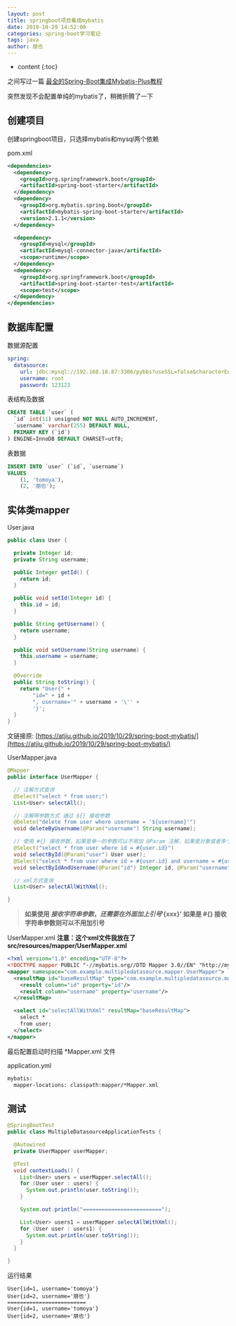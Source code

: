 ```yaml
---
layout: post
title: springboot项目集成mybatis
date: 2019-10-29 14:52:00
categories: spring-boot学习笔记
tags: java
author: 朋也
---
```


* content
{:toc}

之间写过一篇 [最全的Spring-Boot集成Mybatis-Plus教程](https://atjiu.github.io/2019/04/15/spring-boot-mybatis-plus-tutorial/)

突然发现不会配置单纯的mybatis了，稍微折腾了一下






## 创建项目

创建springboot项目，只选择mybatis和mysql两个依赖

pom.xml

```xml
<dependencies>
  <dependency>
    <groupId>org.springframework.boot</groupId>
    <artifactId>spring-boot-starter</artifactId>
  </dependency>
  <dependency>
    <groupId>org.mybatis.spring.boot</groupId>
    <artifactId>mybatis-spring-boot-starter</artifactId>
    <version>2.1.1</version>
  </dependency>

  <dependency>
    <groupId>mysql</groupId>
    <artifactId>mysql-connector-java</artifactId>
    <scope>runtime</scope>
  </dependency>
  <dependency>
    <groupId>org.springframework.boot</groupId>
    <artifactId>spring-boot-starter-test</artifactId>
    <scope>test</scope>
  </dependency>
</dependencies>
```

## 数据库配置

数据源配置

```yml
spring:
  datasource:
    url: jdbc:mysql://192.168.16.87:3306/pybbs?useSSL=false&characterEncoding=utf8&serverTimezone=Asia/Shanghai
    username: root
    password: 123123
```

表结构及数据

```sql
CREATE TABLE `user` (
  `id` int(11) unsigned NOT NULL AUTO_INCREMENT,
  `username` varchar(255) DEFAULT NULL,
  PRIMARY KEY (`id`)
) ENGINE=InnoDB DEFAULT CHARSET=utf8;
```

表数据

```sql
INSERT INTO `user` (`id`, `username`)
VALUES
	(1, 'tomoya'),
	(2, '朋也');
```

## 实体类mapper

User.java

```java
public class User {

  private Integer id;
  private String username;

  public Integer getId() {
    return id;
  }

  public void setId(Integer id) {
    this.id = id;
  }

  public String getUsername() {
    return username;
  }

  public void setUsername(String username) {
    this.username = username;
  }

  @Override
  public String toString() {
    return "User{" +
        "id=" + id +
        ", username='" + username + '\'' +
        '}';
  }
}
```

文链接原: [https://atjiu.github.io/2019/10/29/spring-boot-mybatis/](https://atjiu.github.io/2019/10/29/spring-boot-mybatis/)

UserMapper.java

```java
@Mapper
public interface UserMapper {

  // 注解方式查询
  @Select("select * from user;")
  List<User> selectAll();

  // 注解带参数方式 通过 ${} 接收参数
  @Delete("delete from user where username = '${username}'")
  void deleteByUsername(@Param("username") String username);

  // 使用 #{} 接收参数，如果是单一的参数可以不用加 @Param 注解，如果是对象或者多个参数，就需要加上 @Param 注解
  @Select("select * from user where id = #{user.id}")
  void selectById(@Param("user") User user);
  @Select("select * from user where id = #{user.id} and username = #{username}")
  void selectByIdAndUsername(@Param("id") Integer id, @Param("username") String username);

  // xml方式查询
  List<User> selectAllWithXml();

}
```

> **如果使用 ${} 接收字符串参数，还需要在外面加上引号 '${xxx}' 如果是 #{} 接收字符串参数则可以不用加引号**

UserMapper.xml **注意：这个xml文件我放在了 src/resources/mapper/UserMapper.xml**

```xml
<?xml version="1.0" encoding="UTF-8"?>
<!DOCTYPE mapper PUBLIC "-//mybatis.org//DTD Mapper 3.0//EN" "http://mybatis.org/dtd/mybatis-3-mapper.dtd">
<mapper namespace="com.example.multipledatasource.mapper.UserMapper">
  <resultMap id="baseResultMap" type="com.example.multipledatasource.model.User">
    <result column="id" property="id"/>
    <result column="username" property="username"/>
  </resultMap>

  <select id="selectAllWithXml" resultMap="baseResultMap">
    select *
    from user;
  </select>
</mapper>
```

最后配置启动时扫描 *Mapper.xml 文件

application.yml

```xml
mybatis:
  mapper-locations: classpath:mapper/*Mapper.xml
```

## 测试

```java
@SpringBootTest
public class MultipleDatasourceApplicationTests {

  @Autowired
  private UserMapper userMapper;

  @Test
  void contextLoads() {
    List<User> users = userMapper.selectAll();
    for (User user : users) {
      System.out.println(user.toString());
    }

    System.out.println("=========================");

    List<User> users1 = userMapper.selectAllWithXml();
    for (User user : users1) {
      System.out.println(user.toString());
    }
  }

}
```

运行结果

```log
User{id=1, username='tomoya'}
User{id=2, username='朋也'}
=========================
User{id=1, username='tomoya'}
User{id=2, username='朋也'}
```
